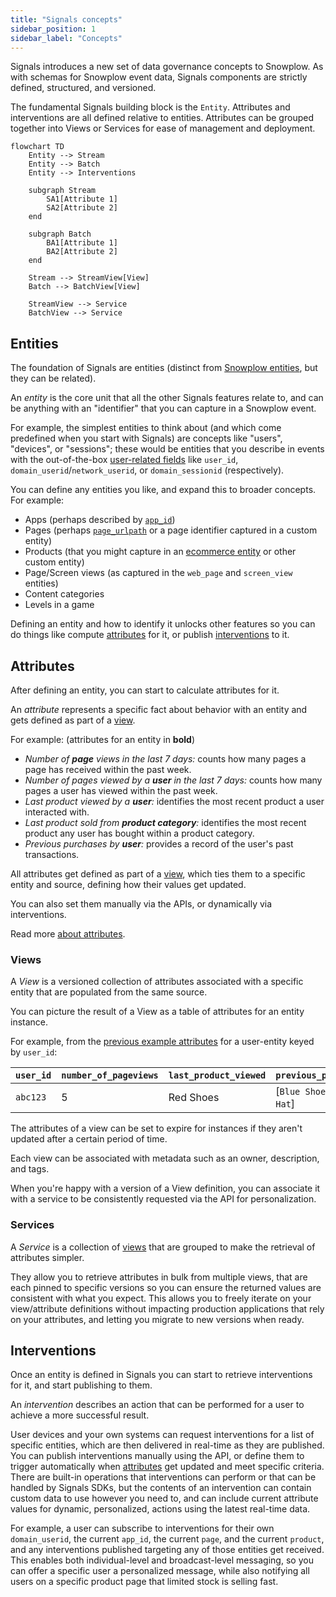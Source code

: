 ```yaml
---
title: "Signals concepts"
sidebar_position: 1
sidebar_label: "Concepts"
---
```


Signals introduces a new set of data governance concepts to Snowplow. As with schemas for Snowplow event data, Signals components are strictly defined, structured, and versioned.

The fundamental Signals building block is the `Entity`. Attributes and interventions are all defined relative to entities. Attributes can be grouped together into Views or Services for ease of management and deployment.

```mermaid
flowchart TD
    Entity --> Stream
    Entity --> Batch
    Entity --> Interventions

    subgraph Stream
        SA1[Attribute 1]
        SA2[Attribute 2]
    end

    subgraph Batch
        BA1[Attribute 1]
        BA2[Attribute 2]
    end

    Stream --> StreamView[View]
    Batch --> BatchView[View]

    StreamView --> Service
    BatchView --> Service
```

## Entities

The foundation of Signals are entities (distinct from [Snowplow entities](/docs/fundamentals/entities/index.md), but they can be related).

An <dfn>entity</dfn> is the core unit that all the other Signals features relate to, and can be anything with an "identifier" that you can capture in a Snowplow event.

For example, the simplest entities to think about (and which come predefined when you start with Signals) are concepts like "users", "devices", or "sessions"; these would be entities that you describe in events with the out-of-the-box [user-related fields](/docs/fundamentals/canonical-event/index.md#user-related-fields) like `user_id`, `domain_userid`/`network_userid`, or `domain_sessionid` (respectively).

You can define any entities you like, and expand this to broader concepts. For example:
- Apps (perhaps described by [`app_id`](/docs/fundamentals/canonical-event/index.md#application-fields))
- Pages (perhaps [`page_urlpath`](/docs/fundamentals/canonical-event/index.md#platform-specific-fields) or a page identifier captured in a custom entity)
- Products (that you might capture in an [ecommerce entity](/docs/events/ootb-data/ecommerce-events/index.md#product) or other custom entity)
- Page/Screen views (as captured in the `web_page` and `screen_view` entities)
- Content categories
- Levels in a game

Defining an entity and how to identify it unlocks other features so you can do things like compute [attributes](#attributes) for it, or publish [interventions](#interventions) to it.

## Attributes

After defining an entity, you can start to calculate attributes for it.

An <dfn>attribute</dfn> represents a specific fact about behavior with an entity and gets defined as part of a [view](#views).

For example: (attributes for an entity in **bold**)
- _Number of **page** views in the last 7 days:_ counts how many pages a page has received within the past week.
- _Number of pages viewed by a **user** in the last 7 days:_ counts how many pages a user has viewed within the past week.
- _Last product viewed by a **user**:_ identifies the most recent product a user interacted with.
- _Last product sold from **product category**:_ identifies the most recent product any user has bought within a product category.
- _Previous purchases by **user**:_ provides a record of the user's past transactions.

All attributes get defined as part of a [view](#views), which ties them to a specific entity and source, defining how their values get updated.

You can also set them manually via the APIs, or dynamically via interventions.

Read more [about attributes](/docs/signals/configuration/attributes/index.md).

### Views

A <dfn>View</dfn> is a versioned collection of attributes associated with a specific entity that are populated from the same source.

You can picture the result of a View as a table of attributes for an entity instance.

For example, from the [previous example attributes](#attributes) for a user-entity keyed by `user_id`:

| `user_id` | `number_of_pageviews` | `last_product_viewed` | `previous_purchases`      |
| --------- | --------------------- | --------------------- | ------------------------- |
| `abc123`  | 5                     | Red Shoes             | [`Blue Shoes`, `Red Hat`] |

The attributes of a view can be set to expire for instances if they aren't updated after a certain period of time.

Each view can be associated with metadata such as an owner, description, and tags.

When you're happy with a version of a View definition, you can associate it with a service to be consistently requested via the API for personalization.

### Services

A <dfn>Service</dfn> is a collection of [views](#views) that are grouped to make the retrieval of attributes simpler.

They allow you to retrieve attributes in bulk from multiple views, that are each pinned to specific versions so you can ensure the returned values are consistent with what you expect.
This allows you to freely iterate on your view/attribute definitions without impacting production applications that rely on your attributes, and letting you migrate to new versions when ready.

## Interventions

Once an entity is defined in Signals you can start to retrieve interventions for it, and start publishing to them.

An <dfn>intervention</dfn> describes an action that can be performed for a user to achieve a more successful result.

User devices and your own systems can request interventions for a list of specific entities, which are then delivered in real-time as they are published.
You can publish interventions manually using the API, or define them to trigger automatically when [attributes](#attributes) get updated and meet specific criteria.
There are built-in operations that interventions can perform or that can be handled by Signals SDKs, but the contents of an intervention can contain custom data to use however you need to, and can include current attribute values for dynamic, personalized, actions using the latest real-time data.

For example, a user can subscribe to interventions for their own `domain_userid`, the current `app_id`, the current `page`, and the current `product`, and any interventions published targeting any of those entities get received.
This enables both individual-level and broadcast-level messaging, so you can offer a specific user a personalized message, while also notifying all users on a specific product page that limited stock is selling fast.

<!-- TODO: Read more about interventions -->
